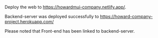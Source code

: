 Deploy the web to https://howardmui-company.netlify.app/.

Backend-server was deployed successfully to https://howard-company-project.herokuapp.com/

Please noted that Front-end has been linked to backend-server.
